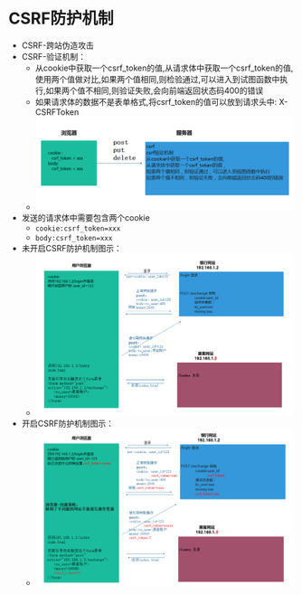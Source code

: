 # CSRF防护机制
- CSRF-跨站伪造攻击
- CSRF-验证机制：  
    - 从cookie中获取一个csrf_token的值,从请求体中获取一个csrf_token的值,使用两个值做对比,如果两个值相同,则检验通过,可以进入到试图函数中执行,如果两个值不相同,则验证失败,会向前端返回状态码400的错误
    - 如果请求体的数据不是表单格式,将csrf_token的值可以放到请求头中: X-CSRFToken
    - ![csrf防护机制](../images/csrf防护机制.png)
- 发送的请求体中需要包含两个cookie
    - `cookie:csrf_token=xxx`
    - `body:csrf_token=xxx`
- 未开启CSRF防护机制图示：
    - ![未开启CSRF防护机制图示](../images/未开启csrf防护机制.png)
- 开启CSRF防护机制图示：
    - ![开启CSRF防护机制图示](../images/开启csrf防护机制.png)